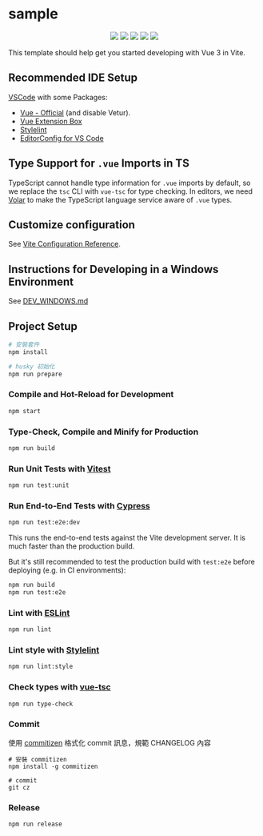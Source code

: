 # sample

<!--   my-icons -->
<p align="center">
  <a href="https://nodejs.org/en"><img src="https://img.shields.io/badge/node-22.11.0-5FA04E.svg?logo=node.js"></a>
  <a href="https://www.npmjs.com"><img src="https://img.shields.io/badge/npm-10.9.0-CB3837.svg?logo=npm"></a>
  <a href="https://cn.vitejs.dev"><img src="https://img.shields.io/badge/vite-^6.3.5-646CFF.svg?logo=vite"></a>
  <a href="https://vuejs.org"><img src="https://img.shields.io/badge/Vue-^3.5.12-4FC08D.svg?logo=vue.js"></a>
  <a href="https://www.typescriptlang.org"><img src="https://img.shields.io/badge/Typescript-~5.8.3-2f74c0.svg?logo=typescript"></a> 
</p>

This template should help get you started developing with Vue 3 in Vite.

## Recommended IDE Setup

[VSCode](https://code.visualstudio.com/) with some Packages:

- [Vue - Official](https://marketplace.visualstudio.com/items?itemName=Vue.volar) (and disable Vetur).
- [Vue Extension Box](https://marketplace.visualstudio.com/items?itemName=MisterJ.vue-volar-extention-pack)
- [Stylelint](https://marketplace.visualstudio.com/items?itemName=stylelint.vscode-stylelint)
- [EditorConfig for VS Code](https://marketplace.visualstudio.com/items?itemName=EditorConfig.EditorConfig)

## Type Support for `.vue` Imports in TS

TypeScript cannot handle type information for `.vue` imports by default, so we replace the `tsc` CLI with `vue-tsc` for type checking. In editors, we need [Volar](https://marketplace.visualstudio.com/items?itemName=Vue.volar) to make the TypeScript language service aware of `.vue` types.

## Customize configuration

See [Vite Configuration Reference](https://vitejs.dev/config/).

## Instructions for Developing in a Windows Environment

See [DEV_WINDOWS.md](./DEV_WINDOWS.md)

## Project Setup

```sh
# 安裝套件
npm install

# husky 初始化
npm run prepare
```

### Compile and Hot-Reload for Development

```sh
npm start
```

### Type-Check, Compile and Minify for Production

```sh
npm run build
```

### Run Unit Tests with [Vitest](https://vitest.dev/)

```sh
npm run test:unit
```

### Run End-to-End Tests with [Cypress](https://www.cypress.io/)

```sh
npm run test:e2e:dev
```

This runs the end-to-end tests against the Vite development server.
It is much faster than the production build.

But it's still recommended to test the production build with `test:e2e` before deploying (e.g. in CI environments):

```sh
npm run build
npm run test:e2e
```

### Lint with [ESLint](https://eslint.org/)

```sh
npm run lint
```

### Lint style with [Stylelint](https://stylelint.io/)

```sh
npm run lint:style
```

### Check types with [vue-tsc](https://www.npmjs.com/package/vue-tsc)

```sh
npm run type-check
```

### Commit

使用 [commitizen](https://github.com/commitizen/cz-cli) 格式化 commit 訊息，規範 CHANGELOG 內容

```shell
# 安裝 commitizen
npm install -g commitizen

# commit
git cz
```

### Release

```sh
npm run release
```
